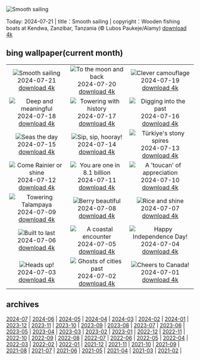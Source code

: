 ![Smooth sailing](https://cn.bing.com/th?id=OHR.ZanzibarBoats_EN-US9009404410_UHD.jpg&w=1000)

Today: 2024-07-21 | title：Smooth sailing | copyright：Wooden fishing boats at Kendwa, Zanzibar, Tanzania (© Lubos Paukeje/Alamy) [download 4k](https://cn.bing.com/th?id=OHR.ZanzibarBoats_EN-US9009404410_UHD.jpg)

## bing wallpaper(current month)

|  |  |  |
| :----: | :----: | :----: |
| ![Smooth sailing](https://cn.bing.com/th?id=OHR.ZanzibarBoats_EN-US9009404410_UHD.jpg&pid=hp&w=384&h=216&rs=1&c=4) <br/>2024-07-21 [download 4k](https://cn.bing.com/th?id=OHR.ZanzibarBoats_EN-US9009404410_UHD.jpg)| ![To the moon and back](https://cn.bing.com/th?id=OHR.MineralMoon_EN-US8936600169_UHD.jpg&pid=hp&w=384&h=216&rs=1&c=4) <br/>2024-07-20 [download 4k](https://cn.bing.com/th?id=OHR.MineralMoon_EN-US8936600169_UHD.jpg)| ![Clever camouflage](https://cn.bing.com/th?id=OHR.YoungJaguar_EN-US8866928893_UHD.jpg&pid=hp&w=384&h=216&rs=1&c=4) <br/>2024-07-19 [download 4k](https://cn.bing.com/th?id=OHR.YoungJaguar_EN-US8866928893_UHD.jpg)|
| ![Deep and meaningful](https://cn.bing.com/th?id=OHR.MayotteCoral_EN-US4102346691_UHD.jpg&pid=hp&w=384&h=216&rs=1&c=4) <br/>2024-07-18 [download 4k](https://cn.bing.com/th?id=OHR.MayotteCoral_EN-US4102346691_UHD.jpg)| ![Towering with history](https://cn.bing.com/th?id=OHR.MedievalRothenburg_EN-US8575765997_UHD.jpg&pid=hp&w=384&h=216&rs=1&c=4) <br/>2024-07-17 [download 4k](https://cn.bing.com/th?id=OHR.MedievalRothenburg_EN-US8575765997_UHD.jpg)| ![Digging into the past](https://cn.bing.com/th?id=OHR.AncientOrkney_EN-US8469766447_UHD.jpg&pid=hp&w=384&h=216&rs=1&c=4) <br/>2024-07-16 [download 4k](https://cn.bing.com/th?id=OHR.AncientOrkney_EN-US8469766447_UHD.jpg)|
| ![Seas the day](https://cn.bing.com/th?id=OHR.TateishiPark_EN-US8384642632_UHD.jpg&pid=hp&w=384&h=216&rs=1&c=4) <br/>2024-07-15 [download 4k](https://cn.bing.com/th?id=OHR.TateishiPark_EN-US8384642632_UHD.jpg)| ![Sip, sip, hooray!](https://cn.bing.com/th?id=OHR.LaGeriaLanzarote_EN-US4849523931_UHD.jpg&pid=hp&w=384&h=216&rs=1&c=4) <br/>2024-07-14 [download 4k](https://cn.bing.com/th?id=OHR.LaGeriaLanzarote_EN-US4849523931_UHD.jpg)| ![Türkiye's stony spires](https://cn.bing.com/th?id=OHR.CappadociaRocks_EN-US8162611189_UHD.jpg&pid=hp&w=384&h=216&rs=1&c=4) <br/>2024-07-13 [download 4k](https://cn.bing.com/th?id=OHR.CappadociaRocks_EN-US8162611189_UHD.jpg)|
| ![Come Rainier or shine](https://cn.bing.com/th?id=OHR.RainierWildflowers_EN-US8010104719_UHD.jpg&pid=hp&w=384&h=216&rs=1&c=4) <br/>2024-07-12 [download 4k](https://cn.bing.com/th?id=OHR.RainierWildflowers_EN-US8010104719_UHD.jpg)| ![You are one in 8.1 billion](https://cn.bing.com/th?id=OHR.GangiSicily_EN-US5325083744_UHD.jpg&pid=hp&w=384&h=216&rs=1&c=4) <br/>2024-07-11 [download 4k](https://cn.bing.com/th?id=OHR.GangiSicily_EN-US5325083744_UHD.jpg)| ![A 'toucan' of appreciation](https://cn.bing.com/th?id=OHR.CollaredAracari_EN-US4924599176_UHD.jpg&pid=hp&w=384&h=216&rs=1&c=4) <br/>2024-07-10 [download 4k](https://cn.bing.com/th?id=OHR.CollaredAracari_EN-US4924599176_UHD.jpg)|
| ![Towering Talampaya](https://cn.bing.com/th?id=OHR.TalampayaNP_EN-US4761770918_UHD.jpg&pid=hp&w=384&h=216&rs=1&c=4) <br/>2024-07-09 [download 4k](https://cn.bing.com/th?id=OHR.TalampayaNP_EN-US4761770918_UHD.jpg)| ![Berry beautiful](https://cn.bing.com/th?id=OHR.NorwayBlueberries_EN-US4598733420_UHD.jpg&pid=hp&w=384&h=216&rs=1&c=4) <br/>2024-07-08 [download 4k](https://cn.bing.com/th?id=OHR.NorwayBlueberries_EN-US4598733420_UHD.jpg)| ![Rice and shine](https://cn.bing.com/th?id=OHR.YenBaiTerraces_EN-US4542290370_UHD.jpg&pid=hp&w=384&h=216&rs=1&c=4) <br/>2024-07-07 [download 4k](https://cn.bing.com/th?id=OHR.YenBaiTerraces_EN-US4542290370_UHD.jpg)|
| ![Built to last](https://cn.bing.com/th?id=OHR.ConwyRiver_EN-US4472231451_UHD.jpg&pid=hp&w=384&h=216&rs=1&c=4) <br/>2024-07-06 [download 4k](https://cn.bing.com/th?id=OHR.ConwyRiver_EN-US4472231451_UHD.jpg)| ![A coastal encounter](https://cn.bing.com/th?id=OHR.NoahBeach_EN-US4383778312_UHD.jpg&pid=hp&w=384&h=216&rs=1&c=4) <br/>2024-07-05 [download 4k](https://cn.bing.com/th?id=OHR.NoahBeach_EN-US4383778312_UHD.jpg)| ![Happy Independence Day!](https://cn.bing.com/th?id=OHR.HudsonFireworks_EN-US4304057228_UHD.jpg&pid=hp&w=384&h=216&rs=1&c=4) <br/>2024-07-04 [download 4k](https://cn.bing.com/th?id=OHR.HudsonFireworks_EN-US4304057228_UHD.jpg)|
| ![Heads up!](https://cn.bing.com/th?id=OHR.MeerkatManor_EN-US4231814766_UHD.jpg&pid=hp&w=384&h=216&rs=1&c=4) <br/>2024-07-03 [download 4k](https://cn.bing.com/th?id=OHR.MeerkatManor_EN-US4231814766_UHD.jpg)| ![Ghosts of cities past](https://cn.bing.com/th?id=OHR.ItalicaRuins_EN-US4110786318_UHD.jpg&pid=hp&w=384&h=216&rs=1&c=4) <br/>2024-07-02 [download 4k](https://cn.bing.com/th?id=OHR.ItalicaRuins_EN-US4110786318_UHD.jpg)| ![Cheers to Canada!](https://cn.bing.com/th?id=OHR.FisgardLighthouse_EN-US3880792118_UHD.jpg&pid=hp&w=384&h=216&rs=1&c=4) <br/>2024-07-01 [download 4k](https://cn.bing.com/th?id=OHR.FisgardLighthouse_EN-US3880792118_UHD.jpg)|

## archives

[2024-07](./archives/en-US/2024-07.md) | [2024-06](./archives/en-US/2024-06.md) | [2024-05](./archives/en-US/2024-05.md) | [2024-04](./archives/en-US/2024-04.md) | [2024-03](./archives/en-US/2024-03.md) | [2024-02](./archives/en-US/2024-02.md) | [2024-01](./archives/en-US/2024-01.md) | [2023-12](./archives/en-US/2023-12.md) |
[2023-11](./archives/en-US/2023-11.md) | [2023-10](./archives/en-US/2023-10.md) | [2023-09](./archives/en-US/2023-09.md) | [2023-08](./archives/en-US/2023-08.md) | [2023-07](./archives/en-US/2023-07.md) | [2023-06](./archives/en-US/2023-06.md) | [2023-05](./archives/en-US/2023-05.md) | [2023-04](./archives/en-US/2023-04.md) |
[2023-03](./archives/en-US/2023-03.md) | [2023-02](./archives/en-US/2023-02.md) | [2023-01](./archives/en-US/2023-01.md) | [2022-12](./archives/en-US/2022-12.md) | [2022-11](./archives/en-US/2022-11.md) | [2022-10](./archives/en-US/2022-10.md) | [2022-09](./archives/en-US/2022-09.md) | [2022-08](./archives/en-US/2022-08.md) |
[2022-07](./archives/en-US/2022-07.md) | [2022-06](./archives/en-US/2022-06.md) | [2022-05](./archives/en-US/2022-05.md) | [2022-04](./archives/en-US/2022-04.md) | [2022-03](./archives/en-US/2022-03.md) | [2022-02](./archives/en-US/2022-02.md) | [2022-01](./archives/en-US/2022-01.md) | [2021-12](./archives/en-US/2021-12.md) |
[2021-11](./archives/en-US/2021-11.md) | [2021-10](./archives/en-US/2021-10.md) | [2021-09](./archives/en-US/2021-09.md) | [2021-08](./archives/en-US/2021-08.md) | [2021-07](./archives/en-US/2021-07.md) | [2021-06](./archives/en-US/2021-06.md) | [2021-05](./archives/en-US/2021-05.md) | [2021-04](./archives/en-US/2021-04.md) |
[2021-03](./archives/en-US/2021-03.md) | [2021-02](./archives/en-US/2021-02.md) |
